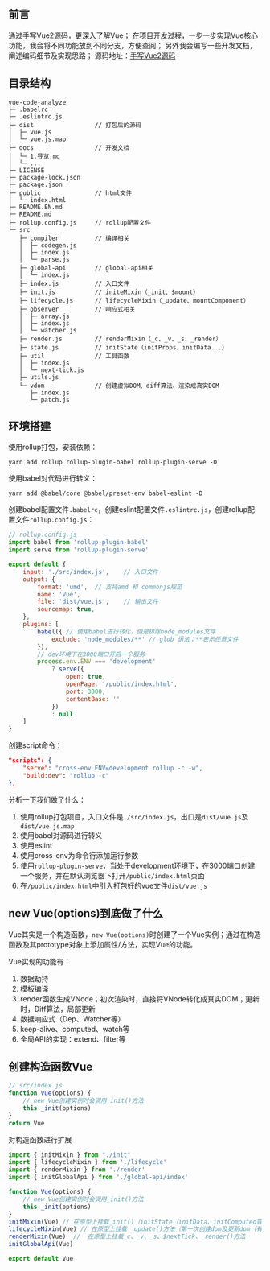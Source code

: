 ## 前言
通过手写Vue2源码，更深入了解Vue；
在项目开发过程，一步一步实现Vue核心功能，我会将不同功能放到不同分支，方便查阅；
另外我会编写一些开发文档，阐述编码细节及实现思路；
源码地址：[手写Vue2源码](https://github.com/Shideshanxx/vue2-analyze)

## 目录结构
```
vue-code-analyze
├─ .babelrc
├─ .eslintrc.js
├─ dist                 // 打包后的源码
│  ├─ vue.js
│  └─ vue.js.map
├─ docs                 // 开发文档
│  └─ 1.导览.md
│  └─ ...
├─ LICENSE
├─ package-lock.json
├─ package.json
├─ public               // html文件
│  └─ index.html
├─ README.EN.md
├─ README.md
├─ rollup.config.js     // rollup配置文件
└─ src
   ├─ compiler          // 编译相关
   │  ├─ codegen.js
   │  ├─ index.js
   │  └─ parse.js
   ├─ global-api        // global-api相关
   │  └─ index.js
   ├─ index.js          // 入口文件
   ├─ init.js           // initeMixin（_init、$mount）
   ├─ lifecycle.js      // lifecycleMixin（_update、mountComponent）
   ├─ observer          // 响应式相关
   │  ├─ array.js
   │  ├─ index.js
   │  └─ watcher.js
   ├─ render.js         // renderMixin（_c、_v、_s、_render）
   ├─ state.js          // initState（initProps、initData...）
   ├─ util              // 工具函数
   │  ├─ index.js
   │  └─ next-tick.js
   ├─ utils.js
   └─ vdom              // 创建虚拟DOM、diff算法、渲染成真实DOM
      ├─ index.js
      └─ patch.js
```

## 环境搭建
使用rollup打包，安装依赖：
```shell
yarn add rollup rollup-plugin-babel rollup-plugin-serve -D
```
使用babel对代码进行转义：
```shell
yarn add @babel/core @babel/preset-env babel-eslint -D
```
创建babel配置文件`.babelrc`，创建eslint配置文件`.eslintrc.js`，创建rollup配置文件`rollup.config.js`：
```js
// rollup.config.js
import babel from 'rollup-plugin-babel'
import serve from 'rollup-plugin-serve'

export default {
    input: './src/index.js',    // 入口文件
    output: {
        format: 'umd',  // 支持amd 和 commonjs规范
        name: 'Vue',
        file: 'dist/vue.js',    // 输出文件
        sourcemap: true,
    },
    plugins: [
        babel({ // 使用babel进行转化，但是排除node_modules文件
            exclude: 'node_modules/**' // glob 语法；**表示任意文件
        }),
        // dev环境下在3000端口开启一个服务
        process.env.ENV === 'development'
            ? serve({
                open: true,
                openPage: '/public/index.html',
                port: 3000,
                contentBase: ''
            })
            : null
    ]
}
```
创建script命令：
```json
"scripts": {
    "serve": "cross-env ENV=development rollup -c -w",
    "build:dev": "rollup -c"
},
```
分析一下我们做了什么：
1. 使用rollup打包项目，入口文件是`./src/index.js`，出口是`dist/vue.js`及`dist/vue.js.map`
2. 使用babel对源码进行转义
3. 使用eslint
4. 使用cross-env为命令行添加运行参数
5. 使用`rollup-plugin-serve`，当处于development环境下，在3000端口创建一个服务，并在默认浏览器下打开`/public/index.html`页面
6. 在`/public/index.html`中引入打包好的vue文件`dist/vue.js`

## new Vue(options)到底做了什么
Vue其实是一个构造函数，`new Vue(options)`时创建了一个Vue实例；通过在构造函数及其prototype对象上添加属性/方法，实现Vue的功能。

Vue实现的功能有：
1. 数据劫持
2. 模板编译
3. render函数生成VNode；初次渲染时，直接将VNode转化成真实DOM；更新时，Diff算法，局部更新
4. 数据响应式（Dep、Watcher等）
5. keep-alive、computed、watch等
6. 全局API的实现：extend、filter等

## 创建构造函数Vue
```js
// src/index.js
function Vue(options) {
    // new Vue创建实例时会调用_init()方法
    this._init(options)
}
return Vue
```
对构造函数进行扩展
```js
import { initMixin } from "./init"
import { lifecycleMixin } from './lifecycle'
import { renderMixin } from './render'
import { initGlobalApi } from './global-api/index'

function Vue(options) {
    // new Vue创建实例时会调用_init()方法
    this._init(options)
}
initMixin(Vue) // 在原型上挂载_init()（initState（initData、initComputed等））、$mount()（compiler流程）
lifecycleMixin(Vue) // 在原型上挂载 _update()方法（第一次创建dom及更新dom（有diff过程））、mountComponent
renderMixin(Vue)  //  在原型上挂载_c、_v、_s、$nextTick、_render()方法
initGlobalApi(Vue)

export default Vue
```
